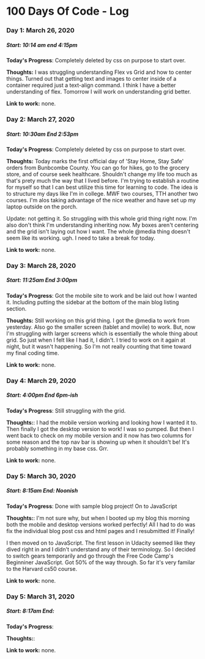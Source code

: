 # 100 Days Of Code - Log

### Day 1: March 26, 2020 
##### Start: 10:14 am end 4:15pm

**Today's Progress**: Completely deleted by css on purpose to start over. 

**Thoughts:** I was struggling understanding Flex vs Grid and how to center things. Turned out that getting text and images to center inside of a container required just a text-align command. I think I have a better understanding of flex. Tomorrow I will work on understanding grid better. 

**Link to work:** none.

### Day 2: March 27, 2020 
##### Start: 10:30am End 2:53pm

**Today's Progress**: Completely deleted by css on purpose to start over. 

**Thoughts:** Today marks the first official day of 'Stay Home, Stay Safe' orders from Bunbcombe County. You can go for hikes, go to the grocery store, and of course seek healthcare. Shouldn't change my life too much as that's prety much the way that I lived before. I'm trying to establish a routine for myself so that I can best utilize this time for learning to code. The idea is to structure my days like I'm in college. MWF two courses, TTH another two courses. I'm alos taking advantage of the nice weather and have set up my laptop outside on the porch. 

Update: not getting it. So struggling with this whole grid thing right now. I'm also don't think I'm understanding inheriting now. My boxes aren't centering and the grid isn't laying out how I want. The whole @media thing doesn't seem like its working. ugh. I need to take a break for today. 

**Link to work:** none.

### Day 3: March 28, 2020 
##### Start: 11:25am End 3:00pm

**Today's Progress**: Got the mobile site to work and be laid out how I wanted it. Including putting the sidebar at the bottom of the main blog listing section.

**Thoughts:** Still working on this grid thing. I got the @media to work from yesterday. Also go the smaller screen (tablet and movile) to work. But, now I'm struggling with larger screens which is essentially the whole thing about grid. So just when I felt like I had it, I didn't. I tried to work on it again at night, but it wasn't happening. So I'm not really counting that time toward my final coding time.

**Link to work:** none.


### Day 4: March 29, 2020 
##### Start: 4:00pm End 6pm-ish

**Today's Progress**: Still struggling with the grid. 

**Thoughts:**: I had the mobile version working and looking how I wanted it to. Then finally I got the desktop version to work! I was so pumped. But then I went back to check on my mobile version and it now has two columns for some reason and the top nav bar is showing up when it shouldn't be! It's probably something in my base css. Grr. 

**Link to work:** none.


### Day 5: March 30, 2020 
##### Start: 8:15am End: Noonish

**Today's Progress**: Done with sample blog project! On to JavaScript

**Thoughts:**: I'm not sure why, but when I booted up my blog this morning both the mobile and desktop versions worked perfectly! All I had to do was fix the individual blog post css and html pages and I resubmitted it! Finally!

I then moved on to JavaScript. The first lesson in Udacity seemed like they dived right in and I didn't understand any of their terminology. So I decided to switch gears temporarily and go through the Free Code Camp's Beginniner JavaScript. Got 50% of the way through. So far it's very familar to the Harvard cs50 course.  

**Link to work:** none.

### Day 5: March 31, 2020 
##### Start: 8:17am End: 

**Today's Progress**: 

**Thoughts:**: 

**Link to work:** none.